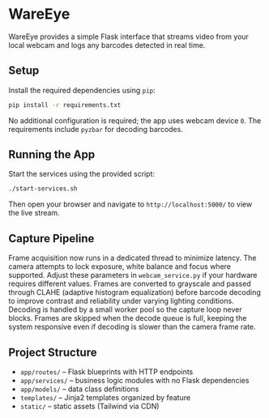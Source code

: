 # WareEye

WareEye provides a simple Flask interface that streams video from your local
webcam and logs any barcodes detected in real time.

## Setup

Install the required dependencies using `pip`:

```bash
pip install -r requirements.txt
```

No additional configuration is required; the app uses webcam device `0`. The
requirements include `pyzbar` for decoding barcodes.

## Running the App

Start the services using the provided script:

```bash
./start-services.sh
```

Then open your browser and navigate to `http://localhost:5000/` to view the live stream.

## Capture Pipeline

Frame acquisition now runs in a dedicated thread to minimize latency. The camera
attempts to lock exposure, white balance and focus where supported. Adjust these
parameters in `webcam_service.py` if your hardware requires different values.
Frames are converted to grayscale and passed through CLAHE (adaptive histogram
equalization) before barcode decoding to improve contrast and reliability under
varying lighting conditions. Decoding is handled by a small worker pool so the
capture loop never blocks. Frames are skipped when the decode queue is full,
keeping the system responsive even if decoding is slower than the camera frame
rate.

## Project Structure

- `app/routes/` – Flask blueprints with HTTP endpoints
- `app/services/` – business logic modules with no Flask dependencies
- `app/models/` – data class definitions
- `templates/` – Jinja2 templates organized by feature
- `static/` – static assets (Tailwind via CDN)

